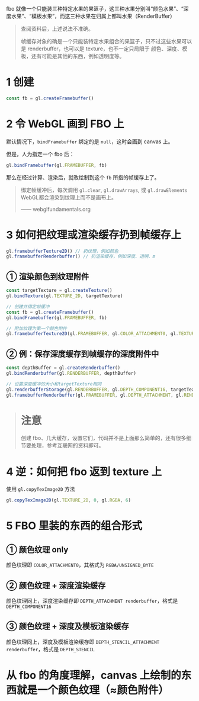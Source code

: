fbo 就像一个只能装三种特定水果的果篮子，这三种水果分别叫“颜色水果”、“深度水果”、“模板水果”，而这三种水果在归属上都叫水果（RenderBuffer）

> 查阅资料后，上述说法不准确。
>
> 帧缓存对象的确是一个只能装特定水果组合的果篮子，只不过这些水果可以是 renderbuffer，也可以是 texture，也不一定只局限于 颜色、深度、模板，还有可能是其他的东西，例如透明度等。

# 1 创建

``` js
const fb = gl.createFramebuffer()
```



# 2 令 WebGL 画到 FBO 上

默认情况下，`bindFramebuffer` 绑定的是 `null`，这时会画到 canvas 上。

但是，人为指定一个 fbo 后：

``` js
gl.bindFramebuffer(gl.FRAMEBUFFER, fb)
```

那么在经过计算、渲染后，就改绘制到这个 `fb` 所指的帧缓存上了。

> 绑定帧缓冲后，每次调用 `gl.clear`, `gl.drawArrays`, 或 `gl.drawElements` WebGL都会渲染到纹理上而不是画布上。
>
> —— webglfundamentals.org



# 3 如何把纹理或渲染缓存扔到帧缓存上

``` js
gl.framebufferTexture2D() // 扔纹理，例如颜色
gl.framebufferRenderbuffer() // 扔渲染缓存，例如深度、透明、m
```

## ① 渲染颜色到纹理附件

``` js
const targetTexture = gl.createTexture()
gl.bindTexture(gl.TEXTURE_2D, targetTexture)

// 创建并绑定帧缓冲
const fb = gl.createFramebuffer()
gl.bindFramebuffer(gl.FRAMEBUFFER, fb)

// 附加纹理为第一个颜色附件
gl.framebufferTexture2D(gl.FRAMEBUFFER, gl.COLOR_ATTACHMENT0, gl.TEXTURE_2D, targetTexture, 0)
```



## ② 例：保存深度缓存到帧缓存的深度附件中

``` js
const depthBuffer = gl.createRenderbuffer()
gl.bindRenderbuffer(gl.RENDERBUFFER, depthBuffer)

// 设置深度缓冲的大小和targetTexture相同
gl.renderbufferStorage(gl.RENDERBUFFER, gl.DEPTH_COMPONENT16, targetTextureWidth, targetTextureHeight)
gl.framebufferRenderbuffer(gl.FRAMEBUFFER, gl.DEPTH_ATTACHMENT, gl.RENDERBUFFER, depthBuffer)
```



> # 注意
>
> 创建 fbo、几大缓存，设置它们，代码并不是上面那么简单的，还有很多细节要处理，参考互联网的资料即可。



# 4 逆：如何把 fbo 返到 texture 上

使用 `gl.copyTexImage2D` 方法

``` js
gl.copyTexImage2D(gl.TEXTURE_2D, 0, gl.RGBA, 6)
```





# 5 FBO 里装的东西的组合形式

## ① 颜色纹理 only

颜色纹理即 `COLOR_ATTACHMENT0`，其格式为 `RGBA/UNSIGNED_BYTE`

## ② 颜色纹理 + 深度渲染缓存

颜色纹理同上，深度渲染缓存即 `DEPTH_ATTACHMENT renderbuffer`，格式是 `DEPTH_COMPONENT16`

## ③ 颜色纹理 + 深度及模板渲染缓存

颜色纹理同上，深度及模板渲染缓存即 `DEPTH_STENCIL_ATTACHMENT renderbuffer`，格式是 `DEPTH_STENCIL`



# 从 fbo 的角度理解，canvas 上绘制的东西就是一个颜色纹理（≈颜色附件）

